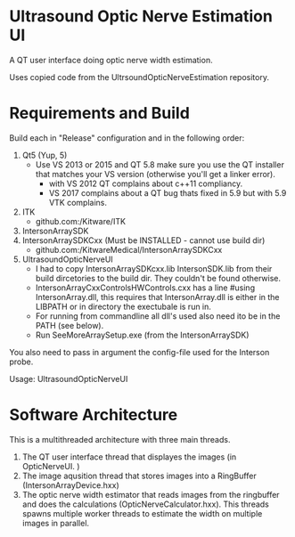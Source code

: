 # Ultrasound Optic Nerve Estimation UI

A QT user interface doing optic nerve width estimation.

Uses copied code from the UltrsoundOpticNerveEstimation repository.



# Requirements and Build

Build each in "Release" configuration and in the following order:
1. Qt5 (Yup, 5)
   + Use VS 2013 or 2015 and QT 5.8 make sure you use the QT installer that matches your VS version (otherwise you'll get a linker error).
     + with VS 2012 QT complains about c++11 compliancy.
     + VS 2017 complains about a QT bug thats fixed in 5.9 but with 5.9 VTK complains.   
2. ITK
   + github.com:/Kitware/ITK
3. IntersonArraySDK
4. IntersonArraySDKCxx (Must be INSTALLED - cannot use build dir)
   + github.com:/KitwareMedical/IntersonArraySDKCxx
5. UltrasoundOpticNerveUI
    + I had to copy IntersonArraySDKcxx.lib IntersonSDK.lib from their build dircetories to the build dir. They couldn't be found otherwise.
    + IntersonArrayCxxControlsHWControls.cxx has a line #using IntersonArray.dll, this requires that IntersonArray.dll is either in the LIBPATH or in directory the exectubale is run in. 
    + For running from commandline all dll's used also need ito be in the PATH (see below).
    + Run SeeMoreArraySetup.exe (from the IntersonArraySDK)

You also need to pass in argument the config-file used for the Interson probe.

Usage:
UltrasoundOpticNerveUI

# Software Architecture 

This is a multithreaded architecture with three main threads.
1. The QT user interface thread that displayes the images (in OpticNerveUI. )
2. The image aqusition thread that stores images into a RingBuffer (IntersonArrayDevice.hxx)
3. The optic nerve width estimator that reads images from the ringbuffer and does the calculations (OpticNerveCalculator.hxx). This threads spawns multiple worker threads to estimate the width on multiple images in parallel.
